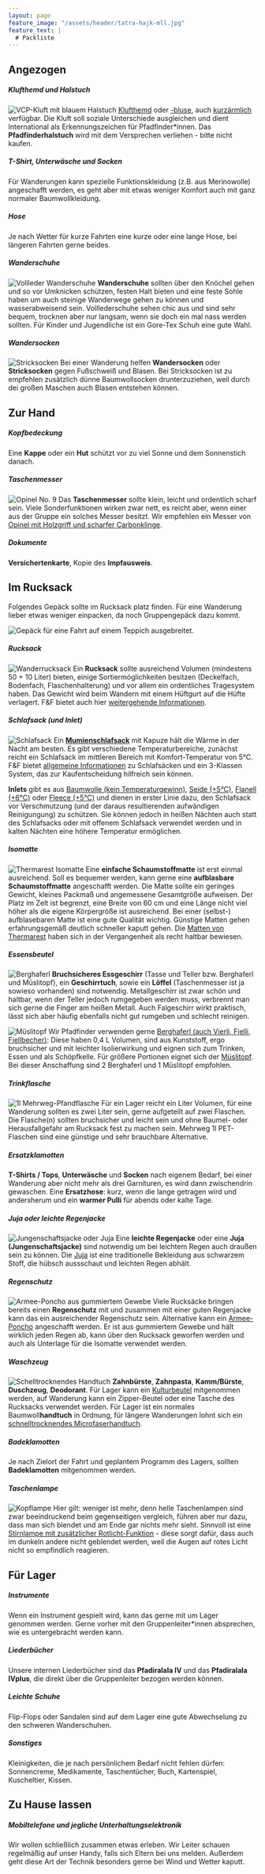 ```yaml
---
layout: page
feature_image: "/assets/header/tatra-hajk-mll.jpg"
feature_text: |
  # Packliste
---
```


## Angezogen 

##### Klufthemd und Halstuch
![VCP-Kluft mit blauem Halstuch](/assets/produkte/kluft.jpg#onethird#right)
[Klufthemd](https://www.fahrtenbedarf.de/cgi-bin/shop/iboshop.cgi?showd411100!0,0,412118) oder  [-bluse](https://www.fahrtenbedarf.de/cgi-bin/shop/iboshop.cgi?showd411100!0,0,412138), auch [kurzärmlich](https://www.fahrtenbedarf.de/cgi-bin/shop/iboshop.cgi?showd411100!0,0,412128) verfügbar. 
Die Kluft soll soziale Unterschiede ausgleichen und dient International als Erkennungszeichen für Pfadfinder*innen.
Das **Pfadfinderhalstuch** wird mit dem Versprechen verliehen - bitte nicht kaufen.

##### T-Shirt, Unterwäsche und Socken
Für Wanderungen kann spezielle Funktionskleidung (z.B. aus Merinowolle) angeschafft werden, es geht aber mit etwas weniger Komfort auch mit ganz normaler Baumwollkleidung. 

##### Hose
Je nach Wetter für kurze Fahrten eine kurze oder eine lange Hose, bei längeren Fahrten gerne beides.

##### Wanderschuhe
![Vollleder Wanderschuhe](/assets/produkte/wanderschuhe.jpg#onethird#right)
**Wanderschuhe** sollten über den Knöchel gehen und so vor Umknicken schützen, festen Halt bieten und eine feste Sohle haben um auch steinige Wanderwege gehen zu können und wasserabweisend sein. Volllederschuhe sehen chic aus und sind sehr bequem, trocknen aber nur langsam, wenn sie doch ein mal nass werden sollten. Für Kinder und Jugendliche ist ein Gore-Tex Schuh eine gute Wahl.

##### Wandersocken 
![Stricksocken](/assets/produkte/stricksocken.jpg#onethird#right)
Bei einer Wanderung helfen **Wandersocken** oder **Stricksocken** gegen Fußschweiß und Blasen. Bei Stricksocken ist zu empfehlen zusätzlich dünne Baumwollsocken drunterzuziehen, weil durch dei großen Maschen auch Blasen entstehen können.

## Zur Hand

##### Kopfbedeckung
Eine **Kappe** oder ein **Hut** schützt vor zu viel Sonne und dem Sonnenstich danach.

##### Taschenmesser
![Opinel No. 9](/assets/produkte/opinel_no9.jpg#onethird#right)
Das **Taschenmesser** sollte klein, leicht und ordentlich scharf sein. Viele Sonderfunktionen wirken zwar nett, es reicht aber, wenn einer aus der Gruppe ein solches Messer besitzt. Wir empfehlen ein Messer von [Opinel mit Holzgriff und scharfer Carbonklinge](https://www.fahrtenbedarf.de/cgi-bin/shop/iboshop.cgi?showd576000!0,414480360758677,576530).

##### Dokumente
**Versichertenkarte**, Kopie des **Impfausweis**.

## Im Rucksack
Folgendes Gepäck sollte im Rucksack platz finden. Für eine Wanderung lieber etwas weniger einpacken, da noch Gruppengepäck dazu kommt.

![Gepäck für eine Fahrt auf einem Teppich ausgebreitet.](/assets/gepaeck.jpg)

##### Rucksack
![Wanderrucksack](/assets/produkte/rucksack.jpg#onethird#right)
Ein **Rucksack** sollte ausreichend Volumen (mindestens 50 + 10 Liter) bieten, einige Sortiermöglichkeiten besitzen (Deckelfach, Bodenfach, Flaschenhalterung) und vor allem ein ordentliches Tragesystem haben. Das Gewicht wird beim Wandern mit einem Hüftgurt auf die Hüfte verlagert. F&F bietet auch hier [weitergehende Informationen](https://www.fahrtenbedarf.de/cgi-bin/shop/iboshop.cgi?showd521000!0,414480360758677,Rucksack).   

##### Schlafsack (und Inlet)
![Schlafsack](/assets/produkte/schlafsack.jpg#onethird#right)
Ein [**Mumienschlafsack**](https://www.fahrtenbedarf.de/cgi-bin/shop/iboshop.cgi?show510000,414480360758677) mit Kapuze hält die Wärme in der Nacht am besten. Es gibt verschiedene Temperaturbereiche, zunächst reicht ein Schlafsack im mittleren Bereich mit Komfort-Temperatur von 5°C. 
F&F bietet [allgemeine Informationen](https://www.fahrtenbedarf.de/cgi-bin/shop/iboshop.cgi?showd1210990310!0,414480360758677,Schlafsack) zu Schlafsäcken und ein 3-Klassen System, das zur Kaufentscheidung hilfreich sein können. 

**Inlets** gibt es aus [Baumwolle (kein Temperaturgewinn)](https://www.fahrtenbedarf.de/cgi-bin/shop/iboshop.cgi?showd513000!0,414480360758677,514110), [Seide (+5°C)](https://www.fahrtenbedarf.de/cgi-bin/shop/iboshop.cgi?showd513000!0,414480360758677,512820), [Flanell (+6°C)](https://www.fahrtenbedarf.de/cgi-bin/shop/iboshop.cgi?showd513000!0,414480360758677,514220) oder [Fleece (+5°C)](https://www.fahrtenbedarf.de/cgi-bin/shop/iboshop.cgi?showd513000!0,414480360758677,514520) und dienen in erster Linie dazu, den Schlafsack vor Verschmutzung (und der daraus resultierenden aufwändigen Reinigungung) zu schützen. Sie können jedoch in heißen Nächten auch statt des Schlafsacks oder mit offenem Schlafsack verwendet werden und in kalten Nächten eine höhere Temperatur ermöglichen.  

##### Isomatte
![Thermarest Isomatte](/assets/produkte/thermarest.jpg#onethird#right)
Eine **einfache Schaumstoffmatte** ist erst einmal ausreichend. Soll es bequemer werden, kann gerne eine **aufblasbare Schaumstoffmatte** angeschafft werden. 
Die Matte sollte ein geringes Gewicht, kleines Packmaß und angemessene Gesamtgröße aufweisen. Der Platz im Zelt ist begrenzt, eine Breite von 60 cm und eine Länge nicht viel höher als die eigene Körpergröße ist ausreichend.
Bei einer (selbst-) aufblasebaren Matte ist eine gute Qualität wichtig. Günstige Matten gehen erfahrungsgemäß deutlich schneller kaputt gehen.
Die [Matten von Thermarest](https://www.fahrtenbedarf.de/ff-shopseiten/isomatten.html) haben sich in der Vergangenheit als recht haltbar bewiesen. 

##### Essensbeutel
![Berghaferl](/assets/produkte/berghaferl.jpg#onethird#right)
**Bruchsicheres Essgeschirr** (Tasse und Teller bzw. Berghaferl und Müslitopf), ein **Geschirrtuch**, sowie ein **Löffel** (Taschenmesser ist ja sowieso vorhanden) sind notwendig. 
Metallgeschirr ist zwar schön und haltbar, wenn der Teller jedoch rumgegeben werden muss, verbrennt man sich gerne die Finger am heißen Metall. Auch Falgeschirr wirkt praktisch, lässt sich aber häufig ebenfalls nicht gut rumgeben und schlecht reinigen.

![Müslitopf](/assets/produkte/mueslitopf.jpg#onethird#right)
Wir Pfadfinder verwenden gerne [Berghaferl (auch Vierli, Fjelli, Fjellbecher)](https://www.fahrtenbedarf.de/cgi-bin/shop/iboshop.cgi?showd552000!0,414480360758677,552710): Diese haben 0,4 L Volumen, sind aus Kunststoff, ergo bruchsicher und mit leichter Isolierwirkung und eignen sich zum Trinken, Essen und als Schöpfkelle. 
Für größere Portionen eignet sich der [Müslitopf](https://www.fahrtenbedarf.de/cgi-bin/shop/iboshop.cgi?showd552000!0,414480360758677,552730).
Bei dieser Anschaffung sind 2 Berghaferl und 1 Müslitopf empfohlen.

##### Trinkflasche
![1l Mehrweg-Pfandflasche](/assets/produkte/mehrweg-flasche.jpg#onethird#right)
Für ein Lager reicht ein Liter Volumen, für eine Wanderung sollten es zwei Liter sein, gerne aufgeteilt auf zwei Flaschen. Die Flasche(n) sollten bruchsicher und leicht sein und ohne Baumel- oder Herausfallgefahr am Rucksack fest zu machen sein. 
Mehrweg 1l PET-Flaschen sind eine günstige und sehr brauchbare Alternative.

##### Ersatzklamotten
**T-Shirts / Tops**, **Unterwäsche** und **Socken** nach eigenem Bedarf, bei einer Wanderung aber nicht mehr als drei Garnituren, es wird dann zwischendrin gewaschen. 
Eine **Ersatzhose**: kurz, wenn die lange getragen wird und andersherum und ein **warmer Pulli** für abends oder kalte Tage.

##### Juja oder leichte Regenjacke
![Jungenschaftsjacke oder Juja](/assets/produkte/juja.jpg#onethird#right)
Eine **leichte Regenjacke** oder eine **Juja (Jungenschaftsjacke)** sind notwendig um bei leichtem Regen auch draußen sein zu können. Die [Juja](https://www.fahrtenbedarf.de/cgi-bin/shop/iboshop.cgi?showd441000!0,414480360758677,441510) ist eine traditionelle Bekleidung aus schwarzem Stoff, die hübsch aussschaut und leichten Regen abhält. 

##### Regenschutz
![Armee-Poncho aus gummiertem Gewebe](/assets/produkte/poncho.jpg#onethird#right)
Viele Rucksäcke bringen bereits einen **Regenschutz** mit und zusammen mit einer guten Regenjacke kann das ein ausreichender Regenschutz sein. 
Alternative kann ein [Armee-Poncho](https://www.fahrtenbedarf.de/cgi-bin/shop/iboshop.cgi?showd10991240!0,414480360758677,446120) angeschafft werden. Er ist aus gummiertem Gewebe und hält wirklich jeden Regen ab, kann über den Rucksack geworfen werden und auch als Unterlage für die Isomatte verwendet werden.

##### Waschzeug
![Schelltrocknendes Handtuch](/assets/produkte/handtuch.jpg#onethird#right)
**Zahnbürste**, **Zahnpasta**, **Kamm/Bürste**, **Duschzeug**, **Deodorant**. Für Lager kann ein [Kulturbeutel](https://www.fahrtenbedarf.de/cgi-bin/shop/iboshop.cgi?show529100,414480360758677) mitgenommen werden, auf Wanderung kann ein Zipper-Beutel oder eine Tasche des Rucksacks verwendet werden. 
Für Lager ist ein normales Baumwoll**handtuch** in Ordnung, für längere Wanderungen lohnt sich ein [schnelltrocknendes Microfaserhandtuch](https://www.fahrtenbedarf.de/cgi-bin/shop/iboshop.cgi?show537000,414480360758677).

##### Badeklamotten
Je nach Zielort der Fahrt und geplantem Programm des Lagers, sollten **Badeklamotten** mitgenommen werden. 

##### Taschenlampe
![Kopflampe](/assets/produkte/kopflampe.jpg#onethird#right)
Hier gilt: weniger ist mehr, denn helle Taschenlampen sind zwar beeindruckend beim gegenseitigen vergleich, führen aber nur dazu, dass man sich blendet und am Ende gar nichts mehr sieht. Sinnvoll ist eine [Stirnlampe mit zusätzlicher Rotlicht-Funktion](https://www.fahrtenbedarf.de/cgi-bin/shop/iboshop.cgi?showd564800!0,937389635558677,564773) - diese sorgt dafür, dass auch im dunkeln andere nicht geblendet werden, weil die Augen auf rotes Licht nicht so empfindlich reagieren. 

## Für Lager

##### Instrumente
Wenn ein Instrument gespielt wird, kann das gerne mit um Lager genommen werden. Gerne vorher mit den Gruppenleiter\*innen absprechen, wie es untergebracht werden kann.

##### Liederbücher
Unsere internen Liederbücher sind das **Pfadiralala IV** und das **Pfadiralala IVplus**, die direkt über die Gruppenleiter bezogen werden können. 

##### Leichte Schuhe
Flip-Flops oder Sandalen sind auf dem Lager eine gute Abwechselung zu den schweren Wanderschuhen.

##### Sonstiges
Kleinigkeiten, die je nach persönlichem Bedarf nicht fehlen dürfen: Sonnencreme, Medikamente, Taschentücher, Buch, Kartenspiel, Kuscheltier, Kissen.

## Zu Hause lassen

##### Mobiltelefone und jegliche Unterhaltungselektronik
Wir wollen schließlich zusammen etwas erleben. Wir Leiter schauen regelmäßig auf unser Handy, falls sich Eltern bei uns melden. Außerdem geht diese Art der Technik besonders gerne bei Wind und Wetter kaputt.


